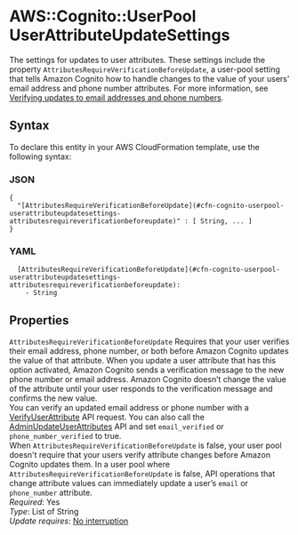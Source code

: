 # AWS::Cognito::UserPool UserAttributeUpdateSettings<a name="aws-properties-cognito-userpool-userattributeupdatesettings"></a>

The settings for updates to user attributes\. These settings include the property `AttributesRequireVerificationBeforeUpdate`, a user\-pool setting that tells Amazon Cognito how to handle changes to the value of your users' email address and phone number attributes\. For more information, see [ Verifying updates to email addresses and phone numbers](https://docs.aws.amazon.com/cognito/latest/developerguide/user-pool-settings-email-phone-verification.html#user-pool-settings-verifications-verify-attribute-updates)\.

## Syntax<a name="aws-properties-cognito-userpool-userattributeupdatesettings-syntax"></a>

To declare this entity in your AWS CloudFormation template, use the following syntax:

### JSON<a name="aws-properties-cognito-userpool-userattributeupdatesettings-syntax.json"></a>

```
{
  "[AttributesRequireVerificationBeforeUpdate](#cfn-cognito-userpool-userattributeupdatesettings-attributesrequireverificationbeforeupdate)" : [ String, ... ]
}
```

### YAML<a name="aws-properties-cognito-userpool-userattributeupdatesettings-syntax.yaml"></a>

```
  [AttributesRequireVerificationBeforeUpdate](#cfn-cognito-userpool-userattributeupdatesettings-attributesrequireverificationbeforeupdate): 
    - String
```

## Properties<a name="aws-properties-cognito-userpool-userattributeupdatesettings-properties"></a>

`AttributesRequireVerificationBeforeUpdate`  <a name="cfn-cognito-userpool-userattributeupdatesettings-attributesrequireverificationbeforeupdate"></a>
Requires that your user verifies their email address, phone number, or both before Amazon Cognito updates the value of that attribute\. When you update a user attribute that has this option activated, Amazon Cognito sends a verification message to the new phone number or email address\. Amazon Cognito doesn’t change the value of the attribute until your user responds to the verification message and confirms the new value\.  
You can verify an updated email address or phone number with a [VerifyUserAttribute](https://docs.aws.amazon.com/cognito-user-identity-pools/latest/APIReference/API_VerifyUserAttribute.html) API request\. You can also call the [AdminUpdateUserAttributes](https://docs.aws.amazon.com/cognito-user-identity-pools/latest/APIReference/API_AdminUpdateUserAttributes.html) API and set `email_verified` or `phone_number_verified` to true\.  
When `AttributesRequireVerificationBeforeUpdate` is false, your user pool doesn't require that your users verify attribute changes before Amazon Cognito updates them\. In a user pool where `AttributesRequireVerificationBeforeUpdate` is false, API operations that change attribute values can immediately update a user’s `email` or `phone_number` attribute\.  
*Required*: Yes  
*Type*: List of String  
*Update requires*: [No interruption](https://docs.aws.amazon.com/AWSCloudFormation/latest/UserGuide/using-cfn-updating-stacks-update-behaviors.html#update-no-interrupt)